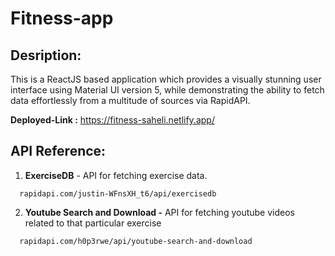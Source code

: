 # Fitness-app

## Desription:

This is a ReactJS based application which provides a visually stunning user interface using Material UI version 5, while demonstrating the ability to fetch data effortlessly from a multitude of sources via RapidAPI.

__Deployed-Link :__ https://fitness-saheli.netlify.app/


## API Reference:

1. __ExerciseDB__ - API for fetching exercise data.
```http
  rapidapi.com/justin-WFnsXH_t6/api/exercisedb
```

2. __Youtube Search and Download -__ API for fetching youtube videos related to that particular exercise
```http
  rapidapi.com/h0p3rwe/api/youtube-search-and-download
```
